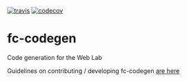[![travis](https://travis-ci.org/ModellingWebLab/fccodegen.svg?branch=master)](https://travis-ci.org/ModellingWebLab/fccodegen)
[![codecov](https://codecov.io/gh/ModellingWebLab/fccodegen/branch/master/graph/badge.svg)](https://codecov.io/gh/ModellingWebLab/fccodegen)

# fc-codegen
Code generation for the Web Lab

Guidelines on contributing / developing fc-codegen [are here](CONTRIBUTING.md)
